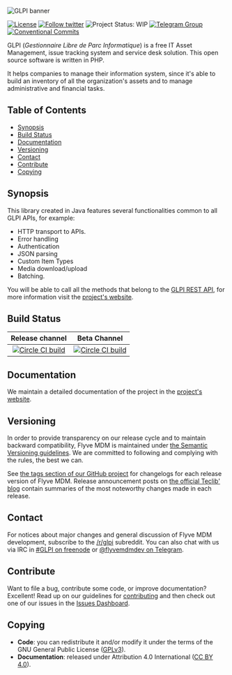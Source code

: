 ![GLPI banner](https://user-images.githubusercontent.com/29282308/31666160-8ad74b1a-b34b-11e7-839b-043255af4f58.png)

[![License](https://img.shields.io/github/license/glpi-project/java-library-glpi.svg?&label=License)](https://github.com/glpi-project/java-library-glpi/blob/develop/LICENSE.md)
[![Follow twitter](https://img.shields.io/twitter/follow/GLPI_PROJECT.svg?style=social&label=Twitter&style=flat-square)](https://twitter.com/GLPI_PROJECT)
![Project Status: WIP](http://www.repostatus.org/badges/latest/wip.svg)
[![Telegram Group](https://img.shields.io/badge/Telegram-Group-blue.svg)](https://t.me/glpien)
[![Conventional Commits](https://img.shields.io/badge/Conventional%20Commits-1.0.0-yellow.svg)](https://conventionalcommits.org)

GLPI (_Gestionnaire Libre de Parc Informatique_) is a free IT Asset Management, issue tracking system and service desk solution. This open source software is written in PHP.

It helps companies to manage their information system, since it's able to build an inventory of all the organization's assets and to manage administrative and financial tasks.

## Table of Contents

* [Synopsis](#synopsis)
* [Build Status](#build-status)
* [Documentation](#documentation)
* [Versioning](#versioning)
* [Contact](#contact)
* [Contribute](#contribute)
* [Copying](#copying)

## Synopsis

This library created in Java features several functionalities common to all GLPI APIs, for example:

* HTTP transport to APIs.
* Error handling
* Authentication
* JSON parsing
* Custom Item Types
* Media download/upload
* Batching.

You will be able to call all the methods that belong to the [GLPI REST API](https://dev.flyve.org/glpi/apirest.php), for more information visit the [project's website](https://glpi-project.github.io/java-library-glpi/).

## Build Status

|**Release channel**|Beta Channel|
|:---:|:---:|
|[![Circle CI build](https://circleci.com/gh/glpi-project/java-library-glpi/tree/master.svg?style=svg)](https://circleci.com/gh/glpi-project/java-library-glpi/tree/master)|[![Circle CI build](https://circleci.com/gh/glpi-project/java-library-glpi/tree/develop.svg?style=svg)](https://circleci.com/gh/glpi-project/java-library-glpi/tree/develop)|

## Documentation

We maintain a detailed documentation of the project in the [project's website](https://glpi-project.github.io/java-library-glpi/).

## Versioning

In order to provide transparency on our release cycle and to maintain backward compatibility, Flyve MDM is maintained under [the Semantic Versioning guidelines](http://semver.org/). We are committed to following and complying with the rules, the best we can.

See [the tags section of our GitHub project](https://github.com/glpi-project/java-library-glpi/tags) for changelogs for each release version of Flyve MDM. Release announcement posts on [the official Teclib' blog](http://www.teclib-edition.com/en/communities/blog-posts/) contain summaries of the most noteworthy changes made in each release.

## Contact

For notices about major changes and general discussion of Flyve MDM development, subscribe to the [/r/glpi](http://www.reddit.com/r/glpi) subreddit.
You can also chat with us via IRC in [#GLPI on freenode](http://webchat.freenode.net/?channels=GLPI]) or [@flyvemdmdev on Telegram](https://t.me/glpien).

## Contribute

Want to file a bug, contribute some code, or improve documentation? Excellent! Read up on our
guidelines for [contributing](./CONTRIBUTING.md) and then check out one of our issues in the [Issues Dashboard](https://github.com/glpi-project/java-library-glpi/issues).

## Copying

* **Code**: you can redistribute it and/or modify
    it under the terms of the GNU General Public License ([GPLv3](https://www.gnu.org/licenses/gpl-3.0.en.html)).
* **Documentation**: released under Attribution 4.0 International ([CC BY 4.0](https://creativecommons.org/licenses/by/4.0/)).
